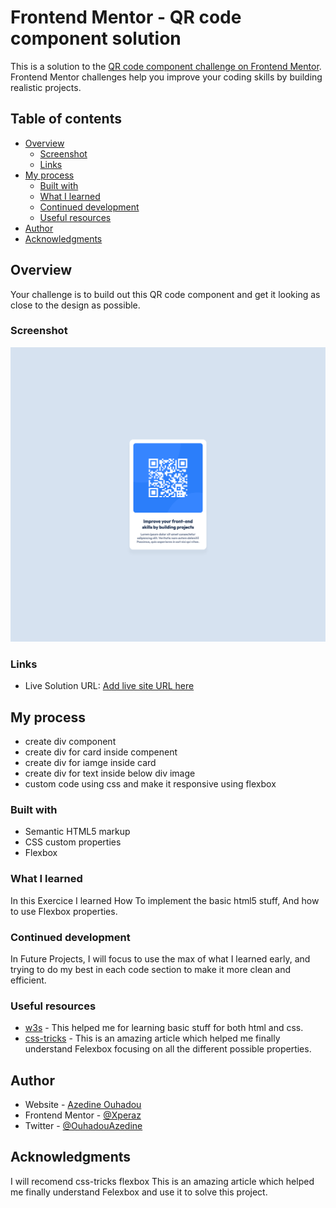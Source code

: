 # Frontend Mentor - QR code component solution

This is a solution to the [QR code component challenge on Frontend Mentor](https://www.frontendmentor.io/challenges/qr-code-component-iux_sIO_H). Frontend Mentor challenges help you improve your coding skills by building realistic projects. 

## Table of contents

- [Overview](#overview)
  - [Screenshot](#screenshot)
  - [Links](#links)
- [My process](#my-process)
  - [Built with](#built-with)
  - [What I learned](#what-i-learned)
  - [Continued development](#continued-development)
  - [Useful resources](#useful-resources)
- [Author](#author)
- [Acknowledgments](#acknowledgments)


## Overview

Your challenge is to build out this QR code component and get it looking as close to the design as possible.

### Screenshot

![](images/screenshot.png)

### Links

- Live Solution URL: [Add live site URL here](https://xperaz.github.io/qr_code_challenge/)

## My process

- create div component
- create div for card inside compenent 
- create div for iamge inside card
- create div for text inside below div image
- custom code using css and make it responsive using flexbox 

### Built with

- Semantic HTML5 markup
- CSS custom properties
- Flexbox


### What I learned

In this Exercice I learned How To implement the basic html5 stuff, And how to use Flexbox properties.


### Continued development

In Future Projects, I will focus to use the max of what I learned early, and trying to do my best in each code section to make it more clean and efficient.


### Useful resources

- [w3s](https://www.w3schools.com/) - This helped me for learning basic stuff for both html and css.
- [css-tricks](https://css-tricks.com/snippets/css/a-guide-to-flexbox/) - This is an amazing article which helped me finally understand Felexbox focusing on all the different possible properties.


## Author

- Website - [Azedine Ouhadou](https://github.com/Xperaz)
- Frontend Mentor - [@Xperaz](https://www.frontendmentor.io/profile/Xperaz)
- Twitter - [@OuhadouAzedine](https://www.twitter.com/OuhadouAzedine)


## Acknowledgments

I will recomend css-tricks flexbox This is an amazing article which helped me finally understand Felexbox and use it to solve this project.

